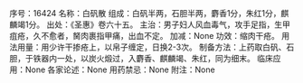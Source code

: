序号：16424
名称：白矾散
组成：白矾半两，石胆半两，麝香1分，朱红1分，麒麟竭1分。
出处：《圣惠》卷六十五。
主治：男子妇人风血毒气，攻手足指，生甲疽疮，久不愈者，胬肉裹指甲痛，出血不定。
加减：None
功效：缩肉干疮。
用法用量：用少许干掺疮上，以帛子缠定，日换2-3次。
制备方法：上药取白矾、石胆，于铁器内一处，以炭火煅过，入麝香、麒麟竭、朱红，同为细末。
临床应用：None
各家论述：None
用药禁忌：None
附注：None

